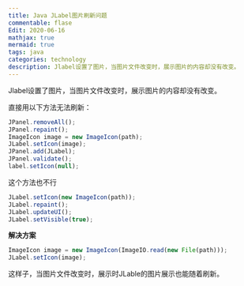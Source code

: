 ```yaml
---
title: Java JLabel图片刷新问题
commentable: flase
Edit: 2020-06-16
mathjax: true
mermaid: true
tags: java
categories: technology
description: Jlabel设置了图片，当图片文件改变时，展示图片的内容却没有改变。
---
```


Jlabel设置了图片，当图片文件改变时，展示图片的内容却没有改变。

直接用以下方法无法刷新：
```js
JPanel.removeAll();
JPanel.repaint();
ImageIcon image = new ImageIcon(path);
JLabel.setIcon(image);
JPanel.add(JLabel);
JPanel.validate();
label.setIcon(null);
```

这个方法也不行
```js
JLabel.setIcon(new ImageIcon(path));
JLabel.repaint();
JLabel.updateUI();
JLabel.setVisible(true);
```

**解决方案**
```js
ImageIcon image = new ImageIcon(ImageIO.read(new File(path)));
JLabel.setIcon(image);
```

这样子，当图片文件改变时，展示时JLable的图片展示也能随着刷新。